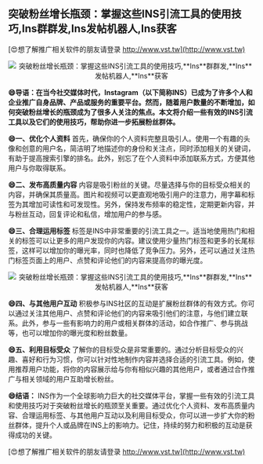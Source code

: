 ## **突破粉丝增长瓶颈：掌握这些INS引流工具的使用技巧,**Ins**群群发,**Ins**发帖机器人,**Ins**获客**

[😍想了解推广相关软件的朋友请登录 http://www.vst.tw](http://www.vst.tw)

 <center><img src="https://vst.tw/MP4/tuiguang/png/4.png" alt="突破粉丝增长瓶颈：掌握这些INS引流工具的使用技巧,**Ins**群群发,**Ins**发帖机器人,**Ins**获客"></center>

**😄导语：在当今社交媒体时代，**Ins**tagram（以下简称INS）已成为了许多个人和企业推广自身品牌、产品或服务的重要平台。然而，随着用户数量的不断增加，如何突破粉丝增长的瓶颈成为了很多人关注的焦点。本文将介绍一些有效的INS引流工具以及它们的使用技巧，帮助你进一步拓展粉丝群体。**

**😄一、优化个人资料**
首先，确保你的个人资料完整且吸引人。使用一个有趣的头像和创意的用户名，简洁明了地描述你的身份和关注点，同时添加相关的关键词，有助于提高搜索引擎的排名。此外，别忘了在个人资料中添加联系方式，方便其他用户与你取得联系。

**😄二、发布高质量内容**
内容是吸引粉丝的关键。尽量选择与你的目标受众相关的内容，并确保其质量高。图片和视频可以更直观地吸引用户的注意力，用字幕和标签为其增加可读性和可发现性。另外，保持发布频率的稳定性，定期更新内容，并与粉丝互动，回复评论和私信，增加用户的参与感。

**😄三、合理运用标签**
标签是INS中非常重要的引流工具之一。适当地使用热门和相关的标签可以让更多的用户发现你的内容。建议使用少量热门标签和更多的长尾标签，这样可以增加你的曝光率，同时也降低了竞争压力。另外，还可以通过关注热门标签页面上的用户、点赞和评论他们的内容来提高你的曝光度。

 <center><img src="https://vst.tw/MP4/tuiguang/png/7.png" alt="突破粉丝增长瓶颈：掌握这些INS引流工具的使用技巧,**Ins**群群发,**Ins**发帖机器人,**Ins**获客"></center>

**😄四、与其他用户互动**
积极参与INS社区的互动是扩展粉丝群体的有效方式。你可以通过关注其他用户、点赞和评论他们的内容来吸引他们的注意，与他们建立联系。此外，参与一些有影响力的用户或相关群体的活动，如合作推广、参与挑战等，也可以增加你的曝光度和粉丝数量。

**😄五、利用目标受众**
了解你的目标受众是非常重要的。通过分析目标受众的兴趣、喜好和行为习惯，你可以针对性地制作内容并选择合适的引流工具。例如，使用推荐用户功能，将你的内容展示给与你有相似兴趣的其他用户，或者通过合作推广与相关领域的用户互助增长粉丝。

**😄结语：**
INS作为一个全球影响力巨大的社交媒体平台，掌握一些有效的引流工具和使用技巧对于突破粉丝增长的瓶颈至关重要。通过优化个人资料、发布高质量内容、合理运用标签、与其他用户互动以及利用目标受众，你可以进一步扩大你的粉丝群体，提升个人或品牌在INS上的影响力。记住，持续的努力和积极的互动是获得成功的关键。

[😍想了解推广相关软件的朋友请登录 http://www.vst.tw](http://www.vst.tw)



